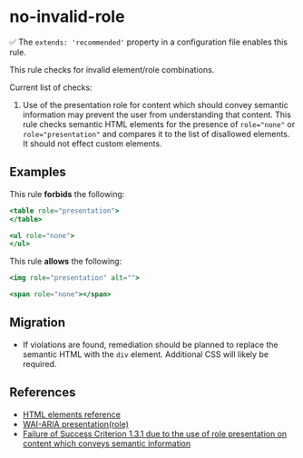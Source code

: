 # no-invalid-role

:white_check_mark: The `extends: 'recommended'` property in a configuration file enables this rule.

This rule checks for invalid element/role combinations.

Current list of checks:

1. Use of the presentation role for content which should convey semantic information may prevent the user from understanding that content. This rule checks semantic HTML elements for the presence of `role="none"` or `role="presentation"` and compares it to the list of disallowed elements. It should not effect custom elements.

## Examples

This rule **forbids** the following:

```hbs
<table role="presentation">
</table>
```

```hbs
<ul role="none">
</ul>
```

This rule **allows** the following:

```hbs
<img role="presentation" alt="">
```

```hbs
<span role="none"></span>
```

## Migration

* If violations are found, remediation should be planned to replace the semantic HTML with the `div` element. Additional CSS will likely be required.

## References

* [HTML elements reference](https://developer.mozilla.org/en-US/docs/Web/HTML/Element)
* [WAI-ARIA presentation(role)](https://www.w3.org/TR/wai-aria/#presentation)
* [Failure of Success Criterion 1.3.1 due to the use of role presentation on content which conveys semantic information](https://www.w3.org/WAI/WCAG21/Techniques/failures/F92)
